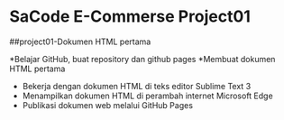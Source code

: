# SaCode E-Commerse Project01
##project01-Dokumen HTML pertama

*Belajar GitHub, buat repository dan github pages 
*Membuat dokumen HTML pertama
* Bekerja dengan dokumen HTML di teks editor Sublime Text 3
* Menampilkan dokumen HTML di perambah internet Microsoft Edge
* Publikasi dokumen web melalui GitHub Pages
